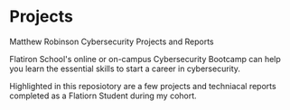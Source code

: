 # Projects
Matthew Robinson Cybersecurity Projects and Reports

Flatiron School's online or on-campus Cybersecurity Bootcamp can help you learn the essential skills to start a career in cybersecurity.

Highlighted in this reposiotory are a few projects and techniacal reports completed as a Flatiorn Student during my cohort.
